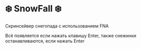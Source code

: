# ❄️ SnowFall ❄️

Скринсейвер снегопада с использованием  FNA

Всё появляется если нажать клавишу Enter, также снежинки останавливаются, если нажать Enter


